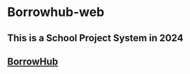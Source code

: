 ﻿<h1>Borrowhub-web</h1>
 <h2>This is a School Project System in 2024</h2>
 <h2><a href="https://devlou-rens.github.io/borrowhub-web/">BorrowHub</a></h2>







